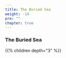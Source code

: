 ```yaml
---
title: The Buried Sea
weight: -14
pre: ""
chapter: true
---
```


### The Buried Sea

{{% children depth="3" %}}